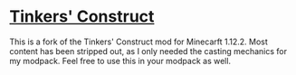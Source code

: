# [Tinkers' Construct](http://minecraft.curseforge.com/projects/tinkers-construct)

This is a fork of the Tinkers' Construct mod for Minecarft 1.12.2. Most content has been stripped out, as I only needed the casting mechanics for my modpack. Feel free to use this in your modpack as well.
